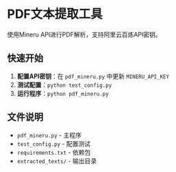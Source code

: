 # PDF文本提取工具

使用Mineru API进行PDF解析，支持阿里云百炼API密钥。

## 快速开始

1. **配置API密钥**：在 `pdf_mineru.py` 中更新 `MINERU_API_KEY`
2. **测试配置**：`python test_config.py`
3. **运行程序**：`python pdf_mineru.py`

## 文件说明

- `pdf_mineru.py` - 主程序
- `test_config.py` - 配置测试
- `requirements.txt` - 依赖包
- `extracted_texts/` - 输出目录 